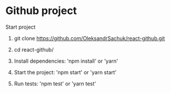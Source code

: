 # Github project

Start project

1. git clone https://github.com/OleksandrSachuk/react-github.git

2. cd react-github/

3. Install dependencies: 'npm install' or 'yarn'

4. Start the project: 'npm start' or 'yarn start'

5. Run tests: 'npm test' or 'yarn test'
